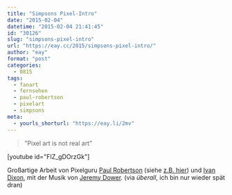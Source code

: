 ```yaml
---
title: "Simpsons Pixel-Intro"
date: "2015-02-04"
datetime: "2015-02-04 21:41:45"
id: "30126"
slug: "simpsons-pixel-intro"
url: "https://eay.cc/2015/simpsons-pixel-intro/"
author: "eay"
format: "post"
categories:
  - 0815
tags:
  - fanart
  - fernsehen
  - paul-robertson
  - pixelart
  - simpsons
meta:
  - yourls_shorturl: "https://eay.li/2mv"
---
```


> "Pixel art is not real art"

\[youtube id="FIZ\_gDOrzGk"\]

Großartige Arbeit von Pixelguru [Paul Robertson](http://probertson.tumblr.com/) (siehe [z.B. hier](//eay.cc/2008/kings-of-power-4-billion/)) und [Ivan Dixon](http://pug-of-war.tumblr.com/), mit der Musik von [Jeremy Dower](http://www.jeremydower.com/). (via _überall_, ich bin nur wieder spät dran)
